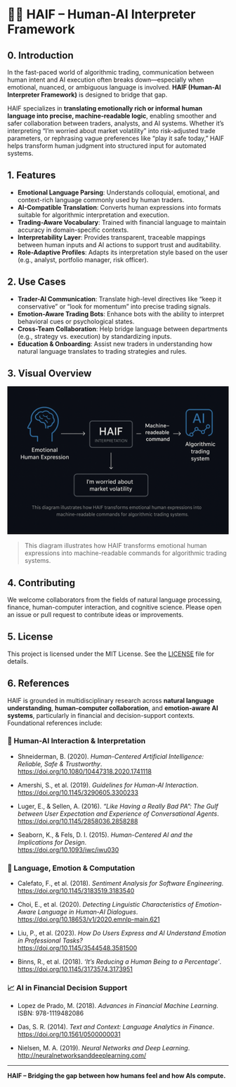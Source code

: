 # 🧠💬 HAIF – Human-AI Interpreter Framework

## 0. Introduction

In the fast-paced world of algorithmic trading, communication between human intent and AI execution often breaks down—especially when emotional, nuanced, or ambiguous language is involved. **HAIF (Human-AI Interpreter Framework)** is designed to bridge that gap.

HAIF specializes in **translating emotionally rich or informal human language into precise, machine-readable logic**, enabling smoother and safer collaboration between traders, analysts, and AI systems. Whether it’s interpreting “I’m worried about market volatility” into risk-adjusted trade parameters, or rephrasing vague preferences like “play it safe today,” HAIF helps transform human judgment into structured input for automated systems.

## 1. Features

- **Emotional Language Parsing**: Understands colloquial, emotional, and context-rich language commonly used by human traders.
- **AI-Compatible Translation**: Converts human expressions into formats suitable for algorithmic interpretation and execution.
- **Trading-Aware Vocabulary**: Trained with financial language to maintain accuracy in domain-specific contexts.
- **Interpretability Layer**: Provides transparent, traceable mappings between human inputs and AI actions to support trust and auditability.
- **Role-Adaptive Profiles**: Adapts its interpretation style based on the user (e.g., analyst, portfolio manager, risk officer).

## 2. Use Cases

- **Trader-AI Communication**: Translate high-level directives like “keep it conservative” or “look for momentum” into precise trading signals.
- **Emotion-Aware Trading Bots**: Enhance bots with the ability to interpret behavioral cues or psychological states.
- **Cross-Team Collaboration**: Help bridge language between departments (e.g., strategy vs. execution) by standardizing inputs.
- **Education & Onboarding**: Assist new traders in understanding how natural language translates to trading strategies and rules.

## 3. Visual Overview

<p align="center">
  <img src="./images/haif-dark-flowchart.png" alt="HAIF Flowchart" width="700"/>
</p>

> This diagram illustrates how HAIF transforms emotional human expressions into machine-readable commands for algorithmic trading systems.

## 4. Contributing

We welcome collaborators from the fields of natural language processing, finance, human-computer interaction, and cognitive science. Please open an issue or pull request to contribute ideas or improvements.

## 5. License

This project is licensed under the MIT License. See the [LICENSE](LICENSE) file for details.

## 6. References

HAIF is grounded in multidisciplinary research across **natural language understanding**, **human-computer collaboration**, and **emotion-aware AI systems**, particularly in financial and decision-support contexts. Foundational references include:

### 🧠 Human-AI Interaction & Interpretation

- Shneiderman, B. (2020). *Human-Centered Artificial Intelligence: Reliable, Safe & Trustworthy*.  
  https://doi.org/10.1080/10447318.2020.1741118

- Amershi, S., et al. (2019). *Guidelines for Human-AI Interaction*.  
  https://doi.org/10.1145/3290605.3300233

- Luger, E., & Sellen, A. (2016). *“Like Having a Really Bad PA”: The Gulf between User Expectation and Experience of Conversational Agents*.  
  https://doi.org/10.1145/2858036.2858288

- Seaborn, K., & Fels, D. I. (2015). *Human-Centered AI and the Implications for Design*.  
  https://doi.org/10.1093/iwc/iwu030

### 💬 Language, Emotion & Computation

- Calefato, F., et al. (2018). *Sentiment Analysis for Software Engineering*.  
  https://doi.org/10.1145/3183519.3183540

- Choi, E., et al. (2020). *Detecting Linguistic Characteristics of Emotion-Aware Language in Human-AI Dialogues*.  
  https://doi.org/10.18653/v1/2020.emnlp-main.621

- Liu, P., et al. (2023). *How Do Users Express and AI Understand Emotion in Professional Tasks?*  
  https://doi.org/10.1145/3544548.3581500

- Binns, R., et al. (2018). *‘It’s Reducing a Human Being to a Percentage’*.  
  https://doi.org/10.1145/3173574.3173951

### 📈 AI in Financial Decision Support

- Lopez de Prado, M. (2018). *Advances in Financial Machine Learning*.  
  ISBN: 978-1119482086

- Das, S. R. (2014). *Text and Context: Language Analytics in Finance*.  
  https://doi.org/10.1561/0500000031

- Nielsen, M. A. (2019). *Neural Networks and Deep Learning*.  
  http://neuralnetworksanddeeplearning.com/

---

**HAIF – Bridging the gap between how humans feel and how AIs compute.**